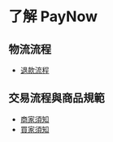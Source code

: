 # 了解 PayNow
## 物流流程
- [退款流程](./return.md)
## 交易流程與商品規範
- [商家須知](https://gateway.paynow.com.tw/Home/Knowledge)
- [買家須知](https://gateway.paynow.com.tw/Home/Knowledge)